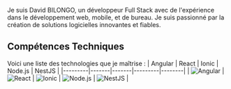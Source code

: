 Je suis David BILONGO, un développeur Full Stack avec de l'expérience dans le développement web, mobile, et de bureau. Je suis passionné par la création de solutions logicielles innovantes et fiables.

## Compétences Techniques
Voici une liste des technologies que je maîtrise :
| Angular | React | Ionic | Node.js | NestJS |
|---------|-------|-------|---------|--------|
| ![Angular](https://angular.io/assets/images/logos/angular/angular.png) | ![React](https://upload.wikimedia.org/wikipedia/commons/a/a7/React-icon.svg) | ![Ionic](https://static-00.iconduck.com/assets.00/ionic-icon-2048x2048-5z7cejbj.png) | ![Node.js](https://upload.wikimedia.org/wikipedia/commons/d/d9/Node.js_logo.svg) | ![NestJS](https://upload.wikimedia.org/wikipedia/commons/a/a8/NestJS.svg) |
